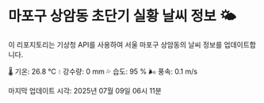 
# 마포구 상암동 초단기 실황 날씨 정보 🌤️

이 리포지토리는 기상청 API를 사용하여 서울 마포구 상암동의 날씨 정보를 업데이트합니다. 

🌡️ 기온: 26.8 ℃
💧 강수량: 0 mm
💦 습도: 95 %
🌬️ 풍속: 0.1 m/s

마지막 업데이트 시각: 2025년 07월 09일 06시 11분    
